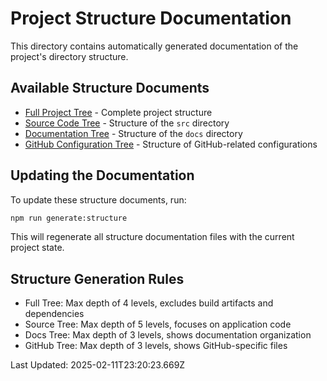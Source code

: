 # Project Structure Documentation

This directory contains automatically generated documentation of the project's directory structure.

## Available Structure Documents

- [Full Project Tree](./FULL_TREE.md) - Complete project structure
- [Source Code Tree](./SRC_TREE.md) - Structure of the `src` directory
- [Documentation Tree](./DOCS_TREE.md) - Structure of the `docs` directory
- [GitHub Configuration Tree](./GITHUB_TREE.md) - Structure of GitHub-related configurations

## Updating the Documentation

To update these structure documents, run:

```bash
npm run generate:structure
```

This will regenerate all structure documentation files with the current project state.

## Structure Generation Rules

- Full Tree: Max depth of 4 levels, excludes build artifacts and dependencies
- Source Tree: Max depth of 5 levels, focuses on application code
- Docs Tree: Max depth of 3 levels, shows documentation organization
- GitHub Tree: Max depth of 3 levels, shows GitHub-specific files

Last Updated: 2025-02-11T23:20:23.669Z
